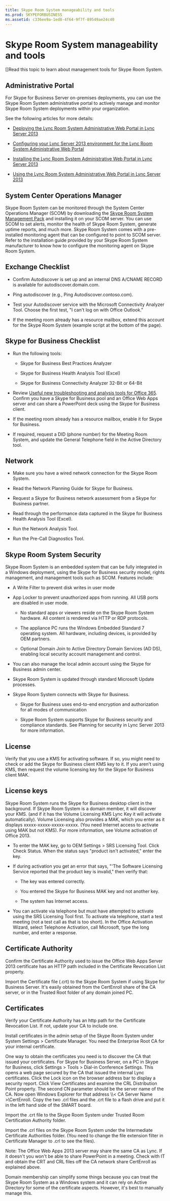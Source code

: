 ```yaml
---
title: Skype Room System manageability and tools
ms.prod: SKYPEFORBUSINESS
ms.assetid: c336ee9a-1ed8-4f64-9f7f-89549ae24c40
---
```



# Skype Room System manageability and tools
[]Read this topic to learn about management tools for Skype Room System.
## Administrative Portal

For Skype for Business Server on-premises deployments, you can use the Skype Room System administrative portal to actively manage and monitor Skype Room System deployments within your organization.
  
    
    
See the following articles for more details:
  
    
    

-  [Deploying the Lync Room System Administrative Web Portal in Lync Server 2013](http://technet.microsoft.com/library/ecba5b36-632e-40b9-9c2e-ab825baf7a46.aspx)
    
  
-  [Configuring your Lync Server 2013 environment for the Lync Room System Administrative Web Portal](http://technet.microsoft.com/library/1bf3cc55-cfa8-46ee-a8bc-6dab3bff76b2.aspx)
    
  
-  [Installing the Lync Room System Administrative Web Portal in Lync Server 2013](http://technet.microsoft.com/library/dd19e368-c338-4e21-a40d-6439d46a9748.aspx)
    
  
-  [Using the Lync Room System Administrative Web Portal in Lync Server 2013](http://technet.microsoft.com/library/c387b2a3-3e42-4642-af72-88126ed2820f.aspx)
    
  

## System Center Operations Manager

Skype Room System can be monitored through the System Center Operations Manager (SCOM) by downloading the  [Skype Room System Management Pack](https://www.microsoft.com/en-us/download/details.aspx?id=42320) and installing it on your SCOM server. You can use SCOM to set alerts, monitor the health of Skype Room System, generate uptime reports, and much more. Skype Room System comes with a pre-installed monitoring agent that can be configured to point to SCOM server. Refer to the installation guide provided by your Skype Room System manufacturer to know how to configure the monitoring agent on Skype Room System.
  
    
    

## Exchange Checklist


  
    
    

- Confirm Autodiscover is set up and an internal DNS A/CNAME RECORD is available for autodiscover.domain.com.
    
  
- Ping autodiscover (e.g., Ping Autodiscover.contoso.com).
    
  
- Test your Autodiscover service with the Microsoft Connectivity Analyzer Tool. Choose the first test, "I can't log on with Office Outlook."
    
  
- If the meeting room already has a resource mailbox, extend this account for the Skype Room System (example script at the bottom of the page).
    
  

## Skype for Business Checklist


- Run the following tools:
    
  - Skype for Business Best Practices Analyzer 
    
  
  - Skype for Business Health Analysis Tool (Excel) 
    
  
  - Skype for Business Connectivity Analyzer 32-Bit or 64-Bit
    
  
- Review  [Useful new troubleshooting and analysis tools for Office 365](https://blogs.technet.microsoft.com/educloud/2013/08/13/useful-new-troubleshooting-and-analysis-tools-for-office-365/). Confirm you have a Skype for Business pool and an Office Web Apps server and can share a PowerPoint deck using the Skype for Business client.
    
  
- If the meeting room already has a resource mailbox, enable it for Skype for Business.
    
  
- If required, request a DID (phone number) for the Meeting Room System, and update the General Telephone field in the Active Directory tool.
    
  

## Network


  
    
    

- Make sure you have a wired network connection for the Skype Room System.
    
  
- Read the Network Planning Guide for Skype for Business.
    
  
- Request a Skype for Business network assessment from a Skype for Business partner.
    
  
- Read through the performance data captured in the Skype for Business Health Analysis Tool (Excel).
    
  
- Run the Network Analysis Tool.
    
  
- Run the Pre-Call Diagnostics Tool.
    
  

## Skype Room System Security

Skype Room System is an embedded system that can be fully integrated in a Windows deployment, using the Skype for Business security model, rights management, and management tools such as SCOM. Features include:
  
    
    

- A Write Filter to prevent disk writes in user mode 
    
  
- App Locker to prevent unauthorized apps from running. All USB ports are disabled in user mode.
    
  - No standard apps or viewers reside on the Skype Room System hardware. All content is rendered via HTTP or RDP protocols.
    
  
  - The appliance PC runs the Windows Embedded Standard 7 operating system. All hardware, including devices, is provided by OEM partners.
    
  
  - Optional Domain Join to Active Directory Domain Services (AD DS), enabling local security account management and control.
    
  
- You can also manage the local admin account using the Skype for Business admin center.
    
  
- Skype Room System is updated through standard Microsoft Update processes.
    
  
- Skype Room System connects with Skype for Business.
    
  - Skype for Business uses end-to-end encryption and authorization for all modes of communication
    
  
  - Skype Room System supports Skype for Business security and compliance standards. See Planning for security in Lync Server 2013 for more information.
    
  

## License

Verify that you use a KMS for activating software. If so, you might need to check or add the Skype for Business client KMS key to it. If you aren't using KMS, then request the volume licensing key for the Skype for Business client MAK.
  
    
    

## License keys

Skype Room System runs the Skype for Business desktop client in the background. If Skype Room System is a domain member, it will discover your KMS. (and if it has the Volume Licensing KMS Lync Key it will activate automatically). Volume Licensing also provides a MAK, which you enter as it displays xxxxx-xxxxx-xxxxx-xxxxx. (You need Internet access to activate using MAK but not KMS). For more information, see Volume activation of Office 2013.
  
    
    

- To enter the MAK key, go to OEM Settings > SRS Licensing Tool. Click Check Status. When the status says "product isn't activated," enter the key.
    
  
- If during activation you get an error that says, "'The Software Licensing Service reported that the product key is invalid," then verify that:
    
  - The key was entered correctly.
    
  
  - You entered the Skype for Business MAK key and not another key.
    
  
  - The system has Internet access.
    
  
- You can activate via telephone but must have attempted to activate using the SRS Licensing Tool first. To activate via telephone, start a test meeting (not a test call as that is too short). In the Office Activation Wizard, select Telephone Activation, call Microsoft, type the long number, and enter a response.
    
  

## Certificate Authority

Confirm the Certificate Authority used to issue the Office Web Apps Server 2013 certificate has an HTTP path included in the Certificate Revocation List property.
  
    
    
Import the Certificate file (.crt) to the Skype Room System if using Skype for Business Server. It's easily obtained from the CertEnroll share of the CA server, or in the Trusted Root folder of any domain joined PC.
  
    
    

## Certificates

Verify your Certificate Authority has an http path for the Certificate Revocation List. If not, update your CA to include one.
  
    
    
Install certificates in the admin setup of the Skype Room System under System Settings > Certificate Manager. You need the Enterprise Root CA for your internal certificate.
  
    
    
One way to obtain the certificates you need is to discover the CA that issued your certificates. For Skype for Business Server, on a PC in Skype for Business, click Settings > Tools > Dial-in Conference Settings. This opens a web page secured by the CA that issued the internal Lync certificates. Click the Lock icon on the browser address bar to display a security report. Click View Certificates and examine the CRL Distribution Point property. The second CN parameter should be the server name of the CA. Now open Windows Explorer for that address \\\\< CA Server Name >\\CertEnroll. Copy the two .crl files and the .crt file to a flash drive and put it in the left hand side of the SMART board.
  
    
    
Import the .crt file to the Skype Room System under Trusted Room Certification Authority folder.
  
    
    
Import the .crl files on the Skype Room System under the Intermediate Certificate Authorities folder. (You need to change the file extension filter in Certificate Manager to .crl to see the files).
  
    
    
Note: The Office Web Apps 2013 server may share the same CA as Lync. If it doesn't you won't be able to share PowerPoint in a meeting. Check with IT and obtain the CRT and CRL files off the CA network share CertEnroll as explained above. 
  
    
    
Domain membership can simplify some things because you can treat the Skype Room System as a Windows system and it can rely on Active Directory for some of the certificate aspects. However, it's best to manually manage this.
  
    
    

